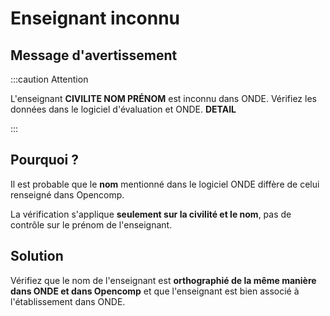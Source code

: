 # Enseignant inconnu

## Message d'avertissement

:::caution Attention

L'enseignant **CIVILITE NOM PRÉNOM** est inconnu dans ONDE. Vérifiez les données dans le logiciel d'évaluation et ONDE. **DETAIL**

:::


## Pourquoi ?

Il est probable que le **nom** mentionné dans le logiciel ONDE diffère de celui renseigné dans Opencomp.

La vérification s'applique **seulement sur la civilité et le nom**, pas de contrôle sur le prénom de l'enseignant.

## Solution

Vérifiez que le nom de l'enseignant est **orthographié de la même manière dans ONDE et dans Opencomp** et que l'enseignant est bien associé à l'établissement dans ONDE.

